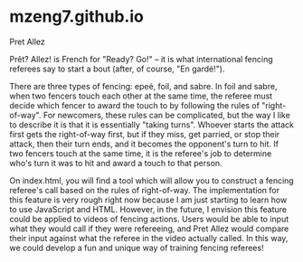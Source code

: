 # mzeng7.github.io

Pret Allez

Prêt? Allez! is French for "Ready? Go!" – it is what international fencing referees say to start a bout (after, of course, "En gardé!").

There are three types of fencing: epeé, foil, and sabre. In foil and sabre, when two fencers touch each other at the same time,
the referee must decide which fencer to award the touch to by following the rules of "right-of-way". For newcomers, these rules
can be complicated, but the way I like to describe it is that it is essentially "taking turns". Whoever starts the attack first
gets the right-of-way first, but if they miss, get parried, or stop their attack, then their turn ends, and it becomes the 
opponent's turn to hit. If two fencers touch at the same time, it is the referee's job to determine who's turn it was to hit 
and award a touch to that person.

On index.html, you will find a tool which will allow you to construct a fencing referee's call based on the rules of
right-of-way. The implementation for this feature is very rough right now because I am just starting to learn how to use 
JavaScript and HTML. However, in the future, I envision this feature could be applied to videos of fencing actions. Users would 
be able to input what they would call if they were refereeing, and Pret Allez would compare their input against what the 
referee in the video actually called. In this way, we could develop a fun and unique way of training fencing referees!
